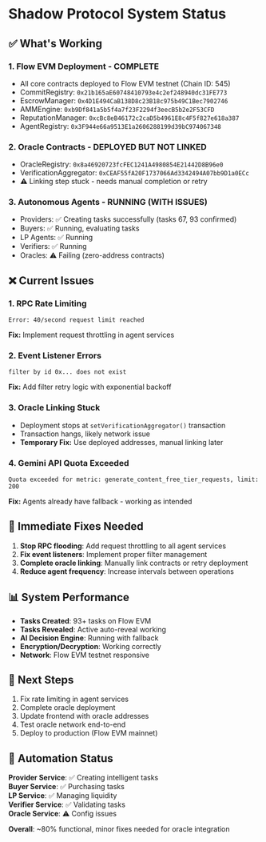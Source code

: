 # Shadow Protocol System Status

## ✅ What's Working

### 1. **Flow EVM Deployment** - COMPLETE
- All core contracts deployed to Flow EVM testnet (Chain ID: 545)
- CommitRegistry: `0x21b165aE60748410793e4c2ef248940dc31FE773`
- EscrowManager: `0x4D1E494CaB138D8c23B18c975b49C1Bec7902746`
- AMMEngine: `0xb9Df841a5b5f4a7f23F2294f3eecB5b2e2F53CFD`
- ReputationManager: `0xcBc8eB46172c2caD5b4961E8c4F5f827e618a387`
- AgentRegistry: `0x3F944e66a9513E1a2606288199d39bC974067348`

### 2. **Oracle Contracts** - DEPLOYED BUT NOT LINKED
- OracleRegistry: `0x8a46920723fcFEC1241A4980854E21442D8B96e0`
- VerificationAggregator: `0xCEAF55fA20F1737066Ad3342494A07bb9D1a0ECc`
- ⚠️ Linking step stuck - needs manual completion or retry

### 3. **Autonomous Agents** - RUNNING (WITH ISSUES)
- Providers: ✅ Creating tasks successfully (tasks 67, 93 confirmed)
- Buyers: ✅ Running, evaluating tasks
- LP Agents: ✅ Running
- Verifiers: ✅ Running
- Oracles: ⚠️ Failing (zero-address contracts)

## ❌ Current Issues

### 1. **RPC Rate Limiting**
```
Error: 40/second request limit reached
```
**Fix:** Implement request throttling in agent services

### 2. **Event Listener Errors**
```
filter by id 0x... does not exist
```
**Fix:** Add filter retry logic with exponential backoff

### 3. **Oracle Linking Stuck**
- Deployment stops at `setVerificationAggregator()` transaction
- Transaction hangs, likely network issue
- **Temporary Fix:** Use deployed addresses, manual linking later

### 4. **Gemini API Quota Exceeded**
```
Quota exceeded for metric: generate_content_free_tier_requests, limit: 200
```
**Fix:** Agents already have fallback - working as intended

## 🔧 Immediate Fixes Needed

1. **Stop RPC flooding**: Add request throttling to all agent services
2. **Fix event listeners**: Implement proper filter management
3. **Complete oracle linking**: Manually link contracts or retry deployment
4. **Reduce agent frequency**: Increase intervals between operations

## 📊 System Performance

- **Tasks Created**: 93+ tasks on Flow EVM
- **Tasks Revealed**: Active auto-reveal working
- **AI Decision Engine**: Running with fallback
- **Encryption/Decryption**: Working correctly
- **Network**: Flow EVM testnet responsive

## 🎯 Next Steps

1. Fix rate limiting in agent services
2. Complete oracle deployment
3. Update frontend with oracle addresses
4. Test oracle network end-to-end
5. Deploy to production (Flow EVM mainnet)

## 🚀 Automation Status

**Provider Service**: ✅ Creating intelligent tasks  
**Buyer Service**: ✅ Purchasing tasks  
**LP Service**: ✅ Managing liquidity  
**Verifier Service**: ✅ Validating tasks  
**Oracle Service**: ⚠️ Config issues  

**Overall**: ~80% functional, minor fixes needed for oracle integration

